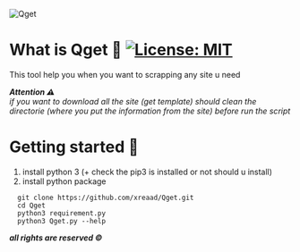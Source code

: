 ![Qget](https://github.com/xreaad/Qget/blob/master/assets/bannerr.png "Qget")

# What is Qget :rocket: [![License: MIT](https://img.shields.io/badge/License-MIT-green.svg)](https://github.com/xreaad/Qget/blob/master/LICENSE)
This tool help you when you want to scrapping any site u need

___Attention :warning:___ <br>
_if you want to download all the site (get template) should clean the directorie (where you put the information from the site) before
run the script_

# Getting started :mag_right:
1. install python 3 (+ check the pip3 is installed or not should u install)
2. install python package

```
  git clone https://github.com/xreaad/Qget.git
  cd Qget
  python3 requirement.py
  python3 Qget.py --help
```


___all rights are reserved ©___
